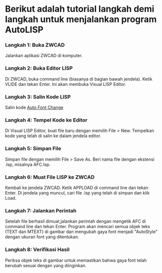 # Berikut adalah tutorial langkah demi langkah untuk menjalankan program AutoLISP

### Langkah 1: Buka ZWCAD

Jalankan aplikasi ZWCAD di komputer.

### Langkah 2: Buka Editor LISP

Di ZWCAD, buka command line (biasanya di bagian bawah jendela).
Ketik VLIDE dan tekan Enter. Ini akan membuka Visual LISP Editor.

### Langkah 3: Salin Kode LISP
Salin kode [Auto Font Change](https://github.com/NEAR07/Program-AutoLisp-ZWCAD/blob/main/PROFILE/Auto%20Font%20Change/AFC%20Auto%20Font%20Change.LSP)

### Langkah 4: Tempel Kode ke Editor
Di Visual LISP Editor, buat file baru dengan memilih File > New.
Tempelkan kode yang telah di salin ke dalam jendela editor.

### Langkah 5: Simpan File
Simpan file dengan memilih File > Save As.
Beri nama file dengan ekstensi .lsp, misalnya AFC.lsp.

### Langkah 6: Muat File LISP ke ZWCAD
Kembali ke jendela ZWCAD.
Ketik APPLOAD di command line dan tekan Enter.
Di jendela yang muncul, cari file .lsp yang telah di simpan dan klik Load.

### Langkah 7: Jalankan Perintah
Setelah file berhasil dimuat,jalankan perintah dengan mengetik AFC di command line dan tekan Enter.
Program akan mencari semua objek teks (TEXT dan MTEXT) di gambar dan mengubah gaya font menjadi "AutoStyle" dengan ukuran font yang ditentukan.

### Langkah 8: Verifikasi Hasil
Periksa objek teks di gambar untuk memastikan bahwa gaya font telah berubah sesuai dengan yang diinginkan.

